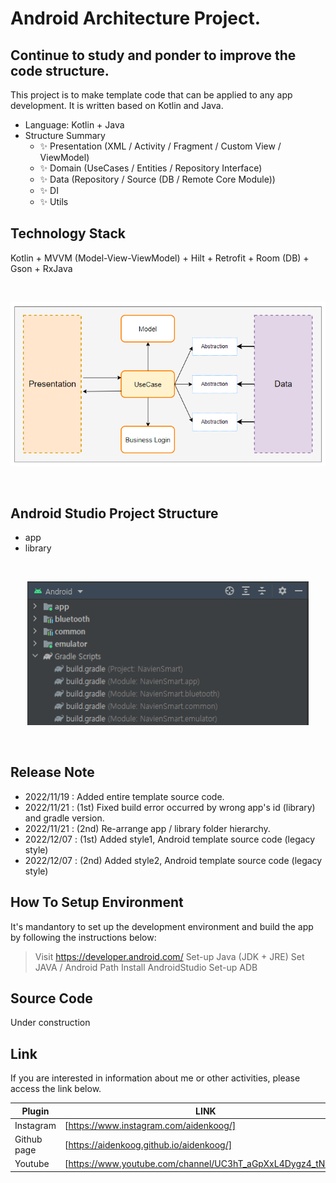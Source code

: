 # Android Architecture Project.
## Continue to study and ponder to improve the code structure.


This project is to make template code that can be applied to any app development.
It is written based on Kotlin and Java.

- Language: Kotlin + Java
- Structure Summary
    - ✨ Presentation (XML / Activity / Fragment / Custom View / ViewModel)
    - ✨ Domain (UseCases / Entities / Repository Interface)
    - ✨ Data (Repository / Source (DB / Remote Core Module))
    - ✨ DI
    - ✨ Utils

## Technology Stack
Kotlin + MVVM (Model-View-ViewModel) + Hilt + Retrofit + Room (DB) + Gson + RxJava

<br>
<p align="center">
  <img src="diagram.png" width="750"/>
</p>
<br>

## Android Studio Project Structure
- app
- library

<br>
<p align="center">
  <img src="project_structure.png" width="450"/>
</p>
<br>

## Release Note

- 2022/11/19 : Added entire template source code.
- 2022/11/21 : (1st) Fixed build error occurred by wrong app's id (library) and gradle version.
- 2022/11/21 : (2nd) Re-arrange app / library folder hierarchy.
- 2022/12/07 : (1st) Added style1, Android template source code (legacy style)
- 2022/12/07 : (2nd) Added style2, Android template source code (legacy style)


## How To Setup Environment

It's mandantory to set up the development environment and build the app by following the instructions below:

> Visit https://developer.android.com/
> Set-up Java (JDK + JRE)
> Set JAVA / Android Path
> Install AndroidStudio
> Set-up ADB

## Source Code

Under construction

## Link

If you are interested in information about me or other activities, please access the link below.

| Plugin | LINK |
| ------ | ------ |
| Instagram | [https://www.instagram.com/aidenkoog/] |
| Github page | [https://aidenkoog.github.io/aidenkoog/] |
| Youtube | [https://www.youtube.com/channel/UC3hT_aGpXxL4Dygz4_tNVQA] |


